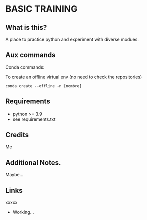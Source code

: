 BASIC TRAINING
=======

What is this?
--------------

A place to practice python and experiment with diverse modues.


Aux commands
----------------

Conda commands:

  To create an offline virtual env (no need to check the repositories)

    conda create --offline -n [nombre]


Requirements
------------

* python >= 3.9
* see requirements.txt

Credits
------------

Me


Additional Notes.
-----

Maybe...


Links
-----

xxxxx

* Working...
